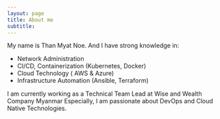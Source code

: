 ```yaml
---
layout: page
title: About me
subtitle: 
---
```


My name is Than Myat Noe. And I have strong knowledge in:

- Network Administration
- CI/CD, Containerization (Kubernetes, Docker)
- Cloud Technology ( AWS & Azure)
- Infrastructure Automation (Ansible, Terraform)

I am currently working as a Technical Team Lead at Wise and Wealth Company Myanmar Especially, I am passionate about DevOps and Cloud Native Technologies.


